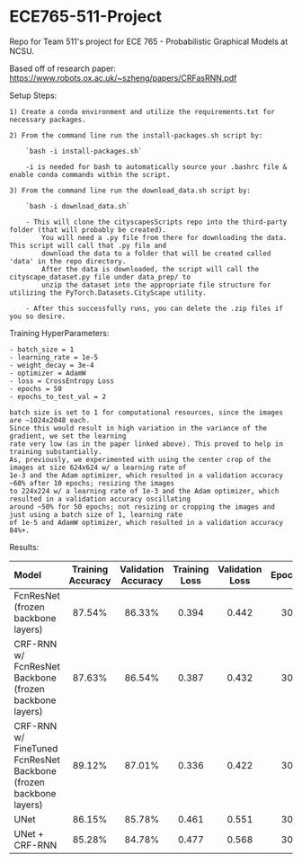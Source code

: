 # ECE765-511-Project
Repo for Team 511's project for ECE 765 - Probabilistic Graphical Models at NCSU.

Based off of research paper: https://www.robots.ox.ac.uk/~szheng/papers/CRFasRNN.pdf


Setup Steps:
	
	1) Create a conda environment and utilize the requirements.txt for necessary packages.
	
	2) From the command line run the install-packages.sh script by:
		
		`bash -i install-packages.sh`
		
		-i is needed for bash to automatically source your .bashrc file & enable conda commands within the script.
		
	3) From the command line run the download_data.sh script by:
	
		`bash -i download_data.sh`
		
		- This will clone the cityscapesScripts repo into the third-party folder (that will probably be created).
			You will need a .py file from there for downloading the data. This script will call that .py file and 
			download the data to a folder that will be created called 'data' in the repo directory. 
			After the data is downloaded, the script will call the cityscape_dataset.py file under data_prep/ to 
			unzip the dataset into the appropriate file structure for utilizing the PyTorch.Datasets.CityScape utility.
		
		- After this successfully runs, you can delete the .zip files if you so desire.


Training HyperParameters:

    - batch_size = 1
    - learning_rate = 1e-5
    - weight_decay = 3e-4
    - optimizer = AdamW
    - loss = CrossEntropy Loss
    - epochs = 50
    - epochs_to_test_val = 2
    
    batch size is set to 1 for computational resources, since the images are ~1024x2048 each.
    Since this would result in high variation in the variance of the gradient, we set the learning
    rate very low (as in the paper linked above). This proved to help in training substantially.
    As, previously, we experimented with using the center crop of the images at size 624x624 w/ a learning rate of 
    1e-3 and the Adam optimizer, which resulted in a validation accuracy ~60% after 10 epochs; resizing the images 
    to 224x224 w/ a learning rate of 1e-3 and the Adam optimizer, which resulted in a validation accuracy oscillating
    around ~50% for 50 epochs; not resizing or cropping the images and just using a batch size of 1, learning rate 
    of 1e-5 and AdamW optimizer, which resulted in a validation accuracy 84%+.


Results:

| Model                                                            | Training Accuracy | Validation Accuracy | Training Loss | Validation Loss | Epochs |
|:-----------------------------------------------------------------|:-----------------:|:-------------------:|:-------------:|:---------------:|:------:|
| FcnResNet (frozen backbone layers)                               |      87.54%       |       86.33%        |     0.394     |      0.442      |   30   |
| CRF-RNN w/ FcnResNet Backbone (frozen backbone layers)           |      87.63%       |       86.54%        |     0.387     |      0.432      |   30   |
| CRF-RNN w/ FineTuned FcnResNet Backbone (frozen backbone layers) |      89.12%       |       87.01%        |     0.336     |      0.422      |   30   |
| UNet                                                             |      86.15%       |       85.78%        |     0.461     |      0.551      |   30   |
| UNet + CRF-RNN                                                   |      85.28%       |       84.78%        |     0.477     |      0.568      |   30   |